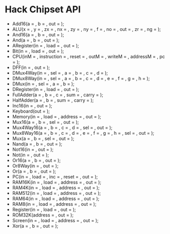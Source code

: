  # Hack Chipset API 
- Add16(a = , b = , out = );
- ALU(x = , y = , zx = , nx = , zy = , ny = , f = , no = , out = , zr = , ng = );
- And16(a = , b = , out = );
- And(a = , b = , out = );
- ARegister(in = , load = , out = );
- Bit(in = , load = , out = );
- CPU(inM = , instruction = , reset = , outM = , writeM = , addressM = , pc = );
- DFF(in = , out = );
- DMux4Way(in = , sel = , a = , b = , c = , d = );
- DMux8Way(in = , sel = , a = , b = , c = , d = , e = , f = , g = , h = );
- DMux(in = , sel = , a = , b = );
- DRegister(in = , load = , out = );
- FullAdder(a = , b = , c = , sum = , carry = );
- HalfAdder(a = , b = , sum = ,  carry = );
- Inc16(in = , out = );
- Keyboard(out = );
- Memory(in = , load = , address = , out = );
- Mux16(a = , b = , sel = , out = );
- Mux4Way16(a = , b = , c = , d = , sel = , out = );
- Mux8Way16(a = , b = , c = , d = , e = , f = , g = , h = , sel = , out = );
- Mux(a = , b = , sel = , out = );
- Nand(a = , b = , out = );
- Not16(in = , out = );
- Not(in = , out = );
- Or16(a = , b = , out = );
- Or8Way(in = , out = );
- Or(a = , b = , out = );
- PC(in = , load = , inc = , reset = , out = );
- RAM16K(in = , load = , address = , out = );
- RAM4K(in = , load = , address = , out = );
- RAM512(in = , load = , address = , out = );
- RAM64(in = , load = , address = , out = );
- RAM8(in = , load = , address = , out = );
- Register(in = , load = , out = );
- ROM32K(address = , out = );
- Screen(in = , load = , address = , out = );
- Xor(a = , b = , out = );
